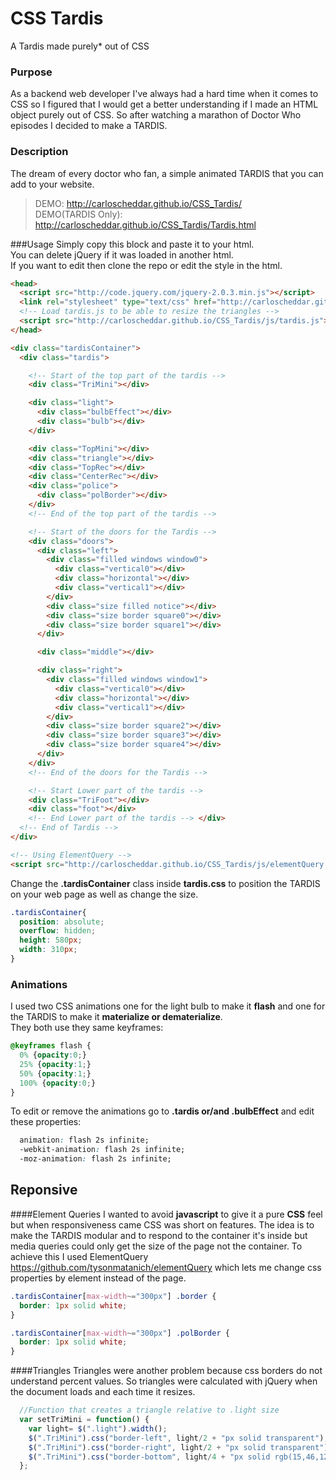 CSS Tardis
==========

A Tardis made purely* out of CSS

### Purpose
As a backend web developer I've always had a hard time when it comes to CSS so I figured that I would get a better understanding if I made an HTML object purely out of CSS. So after watching a marathon of Doctor Who episodes I decided to make a TARDIS.

### Description
The dream of every doctor who fan, a simple animated TARDIS that you can add to your website.
> DEMO: http://carloscheddar.github.io/CSS_Tardis/  
> DEMO(TARDIS Only): http://carloscheddar.github.io/CSS_Tardis/Tardis.html

###Usage
Simply copy this block and paste it to your html.  
You can delete jQuery if it was loaded in another html.  
If you want to edit then clone the repo or edit the style in the html.

```html
<head>
  <script src="http://code.jquery.com/jquery-2.0.3.min.js"></script>
  <link rel="stylesheet" type="text/css" href="http://carloscheddar.github.io/CSS_Tardis/stylesheets/tardis.css">
  <!-- Load tardis.js to be able to resize the triangles -->
  <script src="http://carloscheddar.github.io/CSS_Tardis/js/tardis.js"></script>
</head>

<div class="tardisContainer">
  <div class="tardis">

    <!-- Start of the top part of the tardis -->
    <div class="TriMini"></div>

    <div class="light">
      <div class="bulbEffect"></div>
      <div class="bulb"></div>
    </div>

    <div class="TopMini"></div>
    <div class="triangle"></div>
    <div class="TopRec"></div>
    <div class="CenterRec"></div>
    <div class="police">
      <div class="polBorder"></div>
    </div>
    <!-- End of the top part of the tardis -->

    <!-- Start of the doors for the Tardis -->
    <div class="doors">
      <div class="left">
        <div class="filled windows window0">
          <div class="vertical0"></div>
          <div class="horizontal"></div>
          <div class="vertical1"></div>
        </div>
        <div class="size filled notice"></div>
        <div class="size border square0"></div>
        <div class="size border square1"></div>
      </div>

      <div class="middle"></div>

      <div class="right">
        <div class="filled windows window1">
          <div class="vertical0"></div>
          <div class="horizontal"></div>
          <div class="vertical1"></div>
        </div>
        <div class="size border square2"></div>
        <div class="size border square3"></div>
        <div class="size border square4"></div>
      </div>
    </div>
    <!-- End of the doors for the Tardis -->

    <!-- Start Lower part of the tardis -->
    <div class="TriFoot"></div>
    <div class="foot"></div>
    <!-- End Lower part of the tardis --> </div>
  <!-- End of Tardis -->
</div>

<!-- Using ElementQuery -->
<script src="http://carloscheddar.github.io/CSS_Tardis/js/elementQuery.min.js"></script>
```
Change the **.tardisContainer** class inside **tardis.css** to position the TARDIS on your web page as well as change the size.
```css
.tardisContainer{
  position: absolute;
  overflow: hidden;
  height: 580px;
  width: 310px;
}
```

### Animations
I used two CSS animations one for the light bulb to make it **flash** and one for the TARDIS to make it **materialize or dematerialize**.  
They both use they same keyframes:  
```css
@keyframes flash {
  0% {opacity:0;}
  25% {opacity:1;}
  50% {opacity:1;}
  100% {opacity:0;}
}
```
To edit or remove the animations go to **.tardis or/and .bulbEffect** and edit these properties:
```css
  animation: flash 2s infinite;
  -webkit-animation: flash 2s infinite;
  -moz-animation: flash 2s infinite;
```


## Reponsive
####Element Queries
I wanted to avoid **javascript** to give it a pure **CSS** feel but when responsiveness came CSS was short on features.
The idea is to make the TARDIS modular and to respond to the container it's inside but media queries could only get the size of the page not the container. To achieve this I used ElementQuery https://github.com/tysonmatanich/elementQuery which lets me change css properties by element instead of the page.  
```css
.tardisContainer[max-width~="300px"] .border {
  border: 1px solid white;
}

.tardisContainer[max-width~="300px"] .polBorder {
  border: 1px solid white;
}
```

####Triangles
Triangles were another problem because css borders do not understand percent values. So triangles were calculated with jQuery when the document loads and each time it resizes.
```js
  //Function that creates a triangle relative to .light size
  var setTriMini = function() {
    var light= $(".light").width();
    $(".TriMini").css("border-left", light/2 + "px solid transparent");
    $(".TriMini").css("border-right", light/2 + "px solid transparent");
    $(".TriMini").css("border-bottom", light/4 + "px solid rgb(15,46,127)");
  };
```
